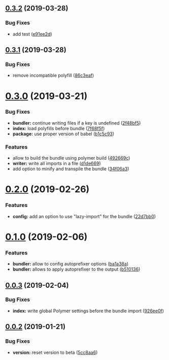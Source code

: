 ## [0.3.2](https://github.com/BBVAEngineering/ember-cli-polymer-bundler/compare/v0.3.1...v0.3.2) (2019-03-28)


### Bug Fixes

* add test ([e91ee2d](https://github.com/BBVAEngineering/ember-cli-polymer-bundler/commit/e91ee2d))

## [0.3.1](https://github.com/BBVAEngineering/ember-cli-polymer-bundler/compare/v0.3.0...v0.3.1) (2019-03-28)


### Bug Fixes

* remove incompatible polyfill ([86c3eaf](https://github.com/BBVAEngineering/ember-cli-polymer-bundler/commit/86c3eaf))

# [0.3.0](https://github.com/BBVAEngineering/ember-cli-polymer-bundler/compare/v0.2.0...v0.3.0) (2019-03-21)


### Bug Fixes

* **bundler:** continue writing files if a key is undefined ([2f48bf5](https://github.com/BBVAEngineering/ember-cli-polymer-bundler/commit/2f48bf5))
* **index:** load polyfills before bundle ([7f68f5f](https://github.com/BBVAEngineering/ember-cli-polymer-bundler/commit/7f68f5f))
* **package:** use proper version of babel ([b1c5c93](https://github.com/BBVAEngineering/ember-cli-polymer-bundler/commit/b1c5c93))


### Features

* allow to build the bundle using polymer build ([492669c](https://github.com/BBVAEngineering/ember-cli-polymer-bundler/commit/492669c))
* **writer:** write all imports in a file ([d1de669](https://github.com/BBVAEngineering/ember-cli-polymer-bundler/commit/d1de669))
* add option to minify and transpile the bundle ([34f06a3](https://github.com/BBVAEngineering/ember-cli-polymer-bundler/commit/34f06a3))

# [0.2.0](https://github.com/BBVAEngineering/ember-cli-polymer-bundler/compare/v0.1.0...v0.2.0) (2019-02-26)


### Features

* **config:** add an option to use "lazy-import" for the bundle ([22d7bb0](https://github.com/BBVAEngineering/ember-cli-polymer-bundler/commit/22d7bb0))

# [0.1.0](https://github.com/BBVAEngineering/ember-cli-polymer-bundler/compare/v0.0.3...v0.1.0) (2019-02-06)


### Features

* **bundler:** allow to config autoprefixer options ([ba1a38a](https://github.com/BBVAEngineering/ember-cli-polymer-bundler/commit/ba1a38a))
* **bundler:** allows to apply autoprefixer to the output ([b510136](https://github.com/BBVAEngineering/ember-cli-polymer-bundler/commit/b510136))

## [0.0.3](https://github.com/BBVAEngineering/ember-cli-polymer-bundler/compare/v0.0.2...v0.0.3) (2019-02-04)


### Bug Fixes

* **index:** write global Polymer settings before the bundle import ([926ee0f](https://github.com/BBVAEngineering/ember-cli-polymer-bundler/commit/926ee0f))

## [0.0.2](https://github.com/BBVAEngineering/ember-cli-polymer-bundler/compare/v0.0.1...v0.0.2) (2019-01-21)


### Bug Fixes

* **version:** reset version to beta ([5cc8aa6](https://github.com/BBVAEngineering/ember-cli-polymer-bundler/commit/5cc8aa6))
